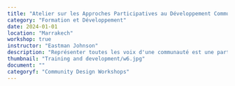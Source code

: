 ```yaml
---
title: "Atelier sur les Approches Participatives au Développement Communautaire"
category: "Formation et Développement"
date: 2024-01-01
location: "Marrakech"
workshop: true
instructor: "Eastman Johnson"
description: "Représenter toutes les voix d'une communauté est une partie essentielle du développement communautaire positif et réussi. Cet atelier aborde les approches participatives en matière de développement communautaire, ou comment les projets de développement communautaire peuvent être plus inclusifs tout au long de leur conception et de leur création. Les participants à cet atelier examineront plusieurs scénarios de développement communautaire et discuteront s'ils sont participatifs, et comment ils peuvent les améliorer pour mieux représenter la communauté. Les participants prendront également des projets sur lesquels ils ont travaillé et examineront s'ils ont utilisé des approches participatives ou non."
thumbnail: "Training and development/w6.jpg"
document: ""
categoryf: "Community Design Workshops"
---
```

